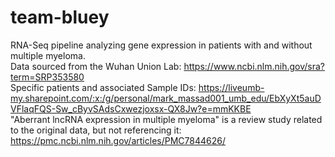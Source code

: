 # team-bluey
RNA-Seq pipeline analyzing gene expression in patients with and without multiple myeloma. 
<br> Data sourced from the Wuhan Union Lab: https://www.ncbi.nlm.nih.gov/sra?term=SRP353580
<br> Specific patients and associated Sample IDs: https://liveumb-my.sharepoint.com/:x:/g/personal/mark_massad001_umb_edu/EbXyXt5auDVFlaqFQS-Sw_cByvSAdsCxwezjoxsx-QX8Jw?e=mmKKBE
<br> "Aberrant lncRNA expression in multiple myeloma" is a review study related to the original data, but not referencing it: https://pmc.ncbi.nlm.nih.gov/articles/PMC7844626/
